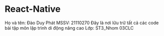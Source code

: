 # React-Native
Họ và tên: Đào Duy Phát
MSSV: 21110270
Đây là nơi lữu trữ tất cả các code bài tập môn lập trình di động nâng cao
Lớp: ST3_Nhom 03CLC
